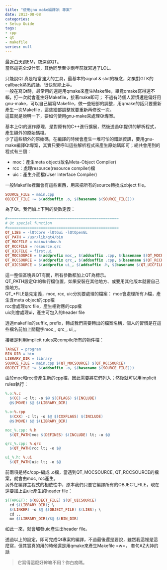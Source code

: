 ```yaml
---
title: "使用gnu make編譯Qt 專案"
date: 2013-08-08
categories:
- Setup Guide
tags:
- cpp
- qt
- makefile
series: null
---
```


最近白天跑EM，夜深寫QT。  
當然這完全沒什麼，其他同學至少兩年前就寫過了LOL。  

只能說Qt 真是相當強大的工具，最基本的signal & slot的概念，如果對GTK的callback熟悉的話，很快就能上手。   
一般在寫Qt時，最常用的還是用qmake來產生Makefile，畢竟qmake寫得還不賴，打一次就會產生好Makefile，接著make即可；
不過有時個人習慣還是偏好用gnu-make，可以自己編寫Makefile，做一些細部的調整，用qmake的話只要重新產生一次Makefile，這些細部調整就要重新再修改一次。  
這篇就是說明一下，要如何使用gnu-make來處理Qt專案。  
<!--more-->

基本上Qt的運作原理，是對原有的C++進行擴展，然後透過Qt提供的解析程式，產生額外的原始碼檔。  
少了這些額外的原始碼，在編譯的時候會產生一堆可怕的錯誤資訊，要用gnu-make編譯Qt專案，其實只要呼叫這些解析程式來產生原始碼即可；總共會用到的程式有三個：
* moc：產生meta object(故名Meta-Object Compiler)
* rcc：處理resource(resource compiler)檔
* uic：產生介面檔(User Interface Compiler)

一般Makefile裡面會有這些東西，用來把所有的source轉換成object file。  
```makefile
SOURCE_FILE = main.cpp
OBJECT_FILE += $(addsuffix .o, $(basename $(SOURCE_FILE)))
```
為了Qt，我們加上下列的變數定義：  
```makefile
#==================================================
# Qt special function
#==================================================
QT_LIBS = -lQtCore -lQtGui -lQtOpenGL
QT_PATH = /usr/lib/qt4/bin
QT_MOCFILE = mainwindow.h
QT_RCCFILE = resource.qrc
QT_UICFILE = first.ui
QT_MOCSOURCE = $(addprefix moc_, $(addsuffix .cpp, $(basename $(QT_MOCFILE))))
QT_RCCSOURCE = $(addprefix qrc_, $(addsuffix .cpp, $(basename $(QT_RCCFILE))))
QT_UICSOURCE = $(addprefix ui_, $(addsuffix .h, $(basename $(QT_UICFILE))))
```

這一整個區塊與QT有關，所有參數都加上QT為標示。   
QT\_PATH設定Qt的執行檔位置，如果安裝在其他地方、或要用其他版本就要自己換地方。  
QT\_*FILE是先定義，moc, rcc, uic分別要處理的檔案：
moc會處理所有.h檔，產生含meta object的cpp檔  
rcc會處理qrc file，產生相對應的cpp檔  
uic則會處理ui，產生可包入的header file  

透過makefile的suffix, prefix，轉成我們需要轉出的檔案名稱，個人的習慣是在這些檔名前加上關鍵字moc\_, qrc\_, ui\_。  

接著是利用implicit rules來compile所有的物件檔：  
```makefile
TARGET = program
BIN_DIR = bin
LIBRARY_DIR = library
SOURCE_FILE = main.cpp $(QT_MOCSOURCE) $(QT_RCCSOURCE)
OBJECT_FILE += $(addsuffix .o, $(basename $(SOURCE_FILE)))
```

由於moc和rcc會產生新的cpp檔，因此需要將它們列入；然後就可以用implicit rules執行：  

```makefile
%.o:%.c
  $(CC) -c lt; -o $@ $(CFLAGS) $(INCLUDE)
  @$(MOVE) $@ $(LIBRARY_DIR)

%.o:%.cpp
  $(CXX) -c lt; -o $@ $(CXXFLAGS) $(INCLUDE)
  @$(MOVE) $@ $(LIBRARY_DIR)

moc_%.cpp: %.h
  $(QT_PATH)moc $(DEFINES) $(INCLUDE) lt; -o $@

qrc_%.cpp: %.qrc
  $(QT_PATH)rcc lt; -o $@

ui_%.h: %.ui
  $(QT_PATH)uic lt; -o $@
```

前兩項是將c/cpp-編成 .o檔，當遇到QT\_MOCSOURCE, QT\_RCCSOURCE的檔案，就會由moc, rcc產生。   
另外在編譯主程式的相依性中，原本我們只要它編譯所有的OBJECT\_FILE，現在還要加上由uic產生的header file：   
```makefile
$(TARGET): $(OBJECT_FILE) $(QT_UICSOURCE)
  cd $(LIBRARY_DIR); \
  $(LINKER) -o $@ $(OBJECT_FILE) $(LIBS); \
  cd ..
  mv $(LIBRARY_DIR)/$@ $(BIN_DIR)
```

如此一來，就會觸發uic產生出header file。   

透過以上的設定，即可完成Qt專案的編譯，不過最後還是要說，雖然我這裡是這麼寫，但其實真的用的時候還是用qmake來產生Makefile =w=，
套句AZ大神的話

> 它寫得這麼好幹嘛不用？你白痴嗎。